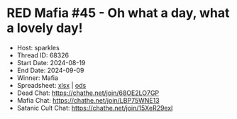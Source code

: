 # RED Mafia #45 - Oh what a day, what a lovely day!

* Host: sparkles
* Thread ID: 68326
* Start Date: 2024-08-19
* End Date: 2024-09-09
* Winner: Mafia
* Spreadsheet: [xlsx](../../../../raw/main/red/45/spreadsheet.xlsx) | [ods](../../../../raw/main/red/45/spreadsheet.ods)
* Dead Chat: https://chathe.net/join/68OE2LO7GP
* Mafia Chat: https://chathe.net/join/LBP75WNE13
* Satanic Cult Chat: https://chathe.net/join/15XeR29exl
